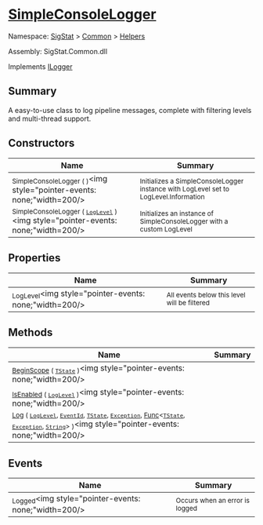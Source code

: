 # [SimpleConsoleLogger](./SimpleConsoleLogger.md)

Namespace: [SigStat]() > [Common](./../README.md) > [Helpers](./README.md)

Assembly: SigStat.Common.dll

Implements [ILogger](https://docs.microsoft.com/en-us/dotnet/api/Microsoft.Extensions.Logging.ILogger)

## Summary
A easy-to-use class to log pipeline messages, complete with filtering levels and multi-thread support.

## Constructors

| Name | Summary | 
| --- | --- | 
| <sub>SimpleConsoleLogger (  )</sub><img style="pointer-events: none;"width=200/></div>| <sub>Initializes a SimpleConsoleLogger instance with LogLevel set to LogLevel.Information</sub>| <br>
| <sub>SimpleConsoleLogger ( [`LogLevel`](https://docs.microsoft.com/en-us/dotnet/api/Microsoft.Extensions.Logging.LogLevel) )</sub><img style="pointer-events: none;"width=200/></div>| <sub>Initializes an instance of SimpleConsoleLogger with a custom LogLevel</sub>| <br>


## Properties

| Name | Summary | 
| --- | --- | 
| <sub>LogLevel</sub><img style="pointer-events: none;"width=200/></div>| <sub>All events below this level will be filtered</sub>| <br>


## Methods

| Name | Summary | 
| --- | --- | 
| <sub>[BeginScope](./Methods/SimpleConsoleLogger-100664082.md) ( [`TState`](./SimpleConsoleLogger.md) )</sub><img style="pointer-events: none;"width=200/></div>| <sub></sub>| <br>
| <sub>[IsEnabled](./Methods/SimpleConsoleLogger-100664083.md) ( [`LogLevel`](https://docs.microsoft.com/en-us/dotnet/api/Microsoft.Extensions.Logging.LogLevel) )</sub><img style="pointer-events: none;"width=200/></div>| <sub></sub>| <br>
| <sub>[Log](./Methods/SimpleConsoleLogger-100664084.md) ( [`LogLevel`](https://docs.microsoft.com/en-us/dotnet/api/Microsoft.Extensions.Logging.LogLevel), [`EventId`](https://docs.microsoft.com/en-us/dotnet/api/Microsoft.Extensions.Logging.EventId), [`TState`](./SimpleConsoleLogger.md), [`Exception`](https://docs.microsoft.com/en-us/dotnet/api/System.Exception), [Func](https://docs.microsoft.com/en-us/dotnet/api/System.Func-3)\<[`TState`](./SimpleConsoleLogger.md), [`Exception`](https://docs.microsoft.com/en-us/dotnet/api/System.Exception), [`String`](https://docs.microsoft.com/en-us/dotnet/api/System.String)> )</sub><img style="pointer-events: none;"width=200/></div>| <sub></sub>| <br>


## Events

| Name | Summary | 
| --- | --- | 
| <sub>Logged</sub><img style="pointer-events: none;"width=200/></div>| <sub>Occurs when an error is logged</sub>| <br>



